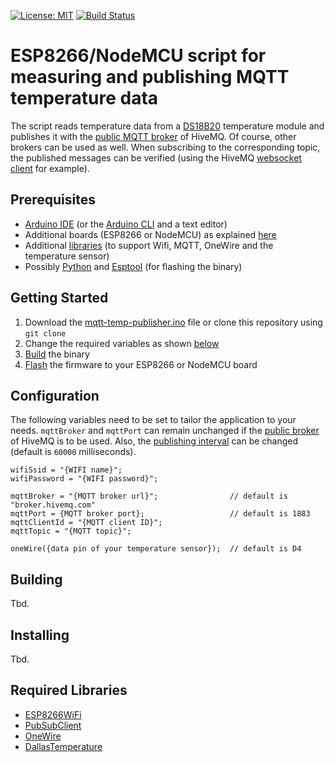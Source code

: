 [![License: MIT](https://img.shields.io/github/license/mashape/apistatus.svg)](https://choosealicense.com/licenses/mit/)
[![Build Status](https://travis-ci.org/pixelstuermer/esp8266-mqtt-temp-publisher.svg?branch=master)](https://travis-ci.org/pixelstuermer/esp8266-mqtt-temp-publisher)

# ESP8266/NodeMCU script for measuring and publishing MQTT temperature data
The script reads temperature data from a [DS18B20](https://create.arduino.cc/projecthub/TheGadgetBoy/ds18b20-digital-temperature-sensor-and-arduino-9cc806) temperature module and publishes it with the [public MQTT broker](http://www.mqtt-dashboard.com) of HiveMQ. Of course, other brokers can be used as well. When subscribing to the corresponding topic, the published messages can be verified (using the HiveMQ [websocket client](http://www.hivemq.com/demos/websocket-client/) for example).

## Prerequisites
* [Arduino IDE](https://www.arduino.cc/en/Main/Software) (or the [Arduino CLI](https://playground.arduino.cc/Learning/CommandLine) and a text editor)
* Additional boards (ESP8266 or NodeMCU) as explained [here](https://randomnerdtutorials.com/how-to-install-esp8266-board-arduino-ide/)
* Additional [libraries](#required-libraries) (to support Wifi, MQTT, OneWire and the temperature sensor)
* Possibly [Python](https://www.python.org/downloads/) and [Esptool](https://github.com/espressif/esptool) (for flashing the binary)

## Getting Started
1. Download the [mqtt-temp-publisher.ino](https://github.com/pixelstuermer/esp8266-mqtt-temp-publisher/blob/master/mqtt-temp-publisher.ino) file or clone this repository using `git clone`
2. Change the required variables as shown [below](#configuration)
3. [Build](#building) the binary
4. [Flash](#installing) the firmware to your ESP8266 or NodeMCU board

## Configuration
The following variables need to be set to tailor the application to your needs. `mqttBroker` and `mqttPort` can remain unchanged if the [public broker](http://www.mqtt-dashboard.com) of HiveMQ is to be used. Also, the [publishing interval](https://github.com/pixelstuermer/esp8266-mqtt-temp-publisher/blob/master/mqtt-temp-publisher.ino#L47) can be changed (default is `60000` milliseconds).

    wifiSsid = "{WIFI name}";
    wifiPassword = "{WIFI password}";

    mqttBroker = "{MQTT broker url}";                // default is "broker.hivemq.com"
    mqttPort = {MQTT broker port};                   // default is 1883
    mqttClientId = "{MQTT client ID}";
    mqttTopic = "{MQTT topic}";

    oneWire({data pin of your temperature sensor});  // default is D4

## Building
Tbd.

## Installing
Tbd.

## Required Libraries
* [ESP8266WiFi](https://github.com/esp8266/Arduino/tree/master/libraries/ESP8266WiFi)
* [PubSubClient](https://github.com/knolleary/pubsubclient)
* [OneWire](https://github.com/PaulStoffregen/OneWire)
* [DallasTemperature](https://github.com/milesburton/Arduino-Temperature-Control-Library)

